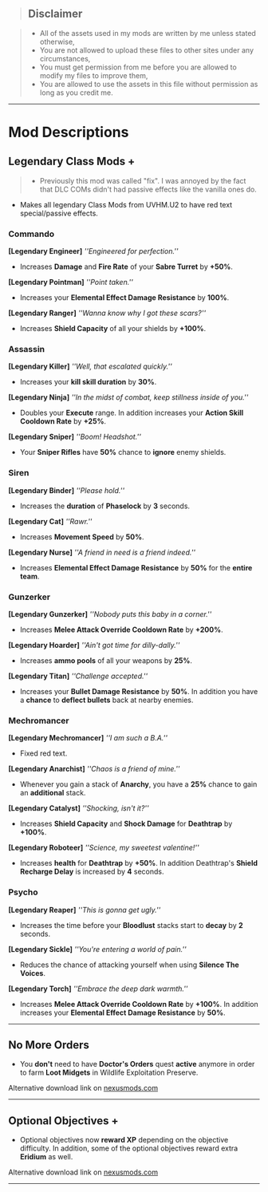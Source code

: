 > ## Disclaimer

> - All of the assets used in my mods are written by me unless stated otherwise,
> - You are not allowed to upload these files to other sites under any circumstances,
> - You must get permission from me before you are allowed to modify my files to improve them,
> - You are allowed to use the assets in this file without permission as long as you credit me.

***

# Mod Descriptions

## Legendary Class Mods +

> - Previously this mod was called "fix". I was annoyed by the fact that DLC COMs didn't had passive effects like the vanilla ones do.
- Makes all legendary Class Mods from UVHM.U2 to have red text special/passive effects.


### Commando

**[Legendary Engineer]** *''Engineered for perfection.''*
- Increases **Damage** and **Fire Rate** of your **Sabre Turret** by **+50%**.

**[Legendary Pointman]** *''Point taken.''*
- Increases your **Elemental Effect Damage Resistance** by **100%**.

**[Legendary Ranger]** *''Wanna know why I got these scars?''*
- Increases **Shield Capacity** of all your shields by **+100%**.


### Assassin

**[Legendary Killer]** *''Well, that escalated quickly.''*
- Increases your **kill skill duration** by **30%**.

**[Legendary Ninja]** *''In the midst of combat, keep stillness inside of you.''*
- Doubles your **Execute** range. In addition increases your **Action Skill Cooldown Rate** by **+25%**.

**[Legendary Sniper]** *''Boom! Headshot.''*
- Your **Sniper Rifles** have **50%** chance to **ignore** enemy shields.


### Siren

**[Legendary Binder]** *''Please hold.''*
- Increases the **duration** of **Phaselock** by **3** seconds.

**[Legendary Cat]** *''Rawr.''*
- Increases **Movement Speed** by **50%**.

**[Legendary Nurse]** *''A friend in need is a friend indeed.''*
- Increases **Elemental Effect Damage Resistance** by **50%** for the **entire team**.


### Gunzerker

**[Legendary Gunzerker]** *''Nobody puts this baby in a corner.''*
- Increases **Melee Attack Override Cooldown Rate** by **+200%**.

**[Legendary Hoarder]** *''Ain't got time for dilly-dally.''*
- Increases **ammo pools** of all your weapons by **25%**.

**[Legendary Titan]** *''Challenge accepted.''*
- Increases your **Bullet Damage Resistance** by **50%**. In addition you have a **chance** to **deflect bullets** back at nearby enemies.


### Mechromancer

**[Legendary Mechromancer]** *''I am such a B.A.''*
- Fixed red text.

**[Legendary Anarchist]** *''Chaos is a friend of mine.''*
- Whenever you gain a stack of **Anarchy**, you have a **25%** chance to gain an **additional** stack.

**[Legendary Catalyst]** *''Shocking, isn't it?''*
- Increases **Shield Capacity** and **Shock Damage** for **Deathtrap** by **+100%**.

**[Legendary Roboteer]** *''Science, my sweetest valentine!''*
- Increases **health** for **Deathtrap** by **+50%**. In addition Deathtrap's **Shield Recharge Delay** is increased by **4** seconds.


### Psycho

**[Legendary Reaper]** *''This is gonna get ugly.''*
- Increases the time before your **Bloodlust** stacks start to **decay** by **2** seconds.

**[Legendary Sickle]** *''You're entering a world of pain.''*
- Reduces the chance of attacking yourself when using **Silence The Voices**.

**[Legendary Torch]** *''Embrace the deep dark warmth.''*
- Increases **Melee Attack Override Cooldown Rate** by **+100%**. In addition increases your **Elemental Effect Damage Resistance** by **50%**.

***

## No More Orders

- You **don't** need to have **Doctor's Orders** quest **active** anymore in order to farm **Loot Midgets** in Wildlife Exploitation Preserve.

Alternative download link on [nexusmods.com](https://www.nexusmods.com/borderlands2/mods/65)

***

## Optional Objectives +

- Optional objectives now **reward XP** depending on the objective difficulty. In addition, some of the optional objectives reward extra **Eridium** as well. 

Alternative download link on [nexusmods.com](https://www.nexusmods.com/borderlands2/mods/66)

***



